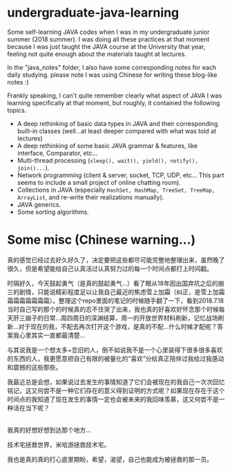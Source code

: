 # undergraduate-java-learning
 Some self-learning JAVA codes when I was in my undergraduate junior summer (2018 summer).
 I was doing all these practices at that moment because I was just taught the JAVA course at the University that year, feeling not quite enough about the materials taught at lectures.

 In the "java_notes" folder, I also have some corresponding notes for each daily studying. please note I was using Chinese for writing these blog-like notes :)

 Frankly speaking, I can't quite remember clearly what aspect of JAVA I was learning specifically at that moment, but roughly, it contained the following topics.
 - A deep rethinking of basic data types in JAVA and their corresponding built-in classes (well...at least deeper compared with what was told at lectures) 
 - A deep rethinking of some basic JAVA grammar & features, like interface, Comparator, etc... 
 - Multi-thread processing (`sleep(), wait(), yield(), notify(), join()...`).
 - Network programming (client & server, socket, TCP, UDP, etc... This part seems to include a small project of online chatting room).
 - Collections in JAVA (especially `HashSet, HashMap, TreeSet, TreeMap, ArrayList`, and re-write their realizations manually).
 - JAVA generics.
 - Some sorting algorithms.



 # Some misc (Chinese warning...)
 真的感觉已经过去好久好久了，决定要把这些都尽可能完整地整理出来，虽然晚了很久，但是希望能给自己认真活过认真努力过的每一个时间点都打上时间戳。

 时隔好久，今天鼓起勇气（是真的鼓起勇气...）看了眼从18年因出国弃坑之后的崩三的剧情，只能说精彩程度足以让我自己最近的焦虑雪上加霜（纠正，是雪上加霜霜霜霜霜霜霜霜）。整理这个repo里面的笔记的时候随手翻了一下，看到2018.7.18当时自己写的那个的时候真的忍不住哭了出来，我也真的好喜欢好怀念那个时候每天肝三崩子的日常...周四周日的深渊结算，周一的开放世界材料刷新，记忆战场刷新...对于现在的我，不配去再次打开这个游戏，是真的不配...什么时候才配呢？答案我心里其实一直都最清楚...
 
 与其说我是一个想太多+恋旧的人，倒不如说我不是一个心里装得下很多很多喜欢的东西的人，我更愿意把自己有限的被量化的“喜欢”分给真正陪伴过我给过我感动和震撼的这些那些。

 我最近总是会想，如果说过去发生的事情知道了它们会被现在的我自己一次次回忆铭记，这又何尝不是一种它们存在的意义得到证明的方式呢？如果现在存在于这个时间点的我知道了现在发生的事情一定也会被未来的我回味羡慕，这又何尝不是一种活在当下呢？

 <br/> 
 我真的好想好想到达那个地方...

 技术宅拯救世界，米哈游拯救技术宅。

 我也是真的真的打心底里期盼，希望，渴望，自己也能成为被拯救的那一员。
